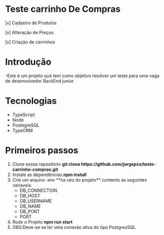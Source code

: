 # Teste carrinho De Compras

[x] Cadastro de Produtos

[x] Alteração de Preços

[x] Criação de carrinhos

# Introdução

-Este é um projeto que tem como objetivo resolver um teste para uma vaga de desenvolvedor BackEnd junior

# Tecnologias

<ul>
    <li>TypeScript</li>
    <li>Node</li>
    <li>PostegreSQL</li>
    <li>TypeORM</li>
</ul>

# Primeiros passos

<ol>
  <li>Clone essse repositório <strong>git clone https://github.com/jorgepzs/teste-carrinho-compras.git</strong></li>
  <li>Instale as dependências <strong>npm install</strong></li>
  <li>Crie um arquivo .env **na raíz do projeto** contento as seguintes variaveis:
  <ul>
    <li>DB_CONNECTION</li>
    <li>DB_HOST</li>
    <li>DB_USERNAME</li>
    <li>DB_NAME</li>
    <li>DB_PORT</li>  
    <li>PORT</li>
  </ul>
</li>
  <li>Rode o Projeto <strong>npm run start</strong></li>

<li>OBS:Deve-se se ter uma conexão ativa do tipo PostgresSQL</li>
</ol>
